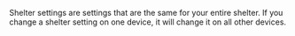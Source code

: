 Shelter settings are settings that are the same for your entire shelter. If you change a shelter setting on one device, it will change it on all other devices.
